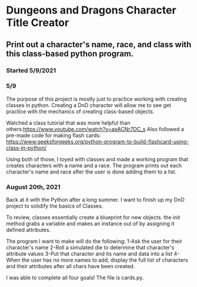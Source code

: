 # Dungeons and Dragons Character Title Creator
## Print out a character's name, race, and class with this class-based python program.
### Started 5/9/2021

### 5/9
The purpose of this project is mostly just to practice working with creating classes in python. Creating a DnD character will allow me to see get practice with the mechanics of creating class-based objects.

Watched a class tutorial that was more helpful than others:https://www.youtube.com/watch?v=apACNr7DC_s
Also followed a pre-made code for making flash cards: https://www.geeksforgeeks.org/python-program-to-build-flashcard-using-class-in-python/

Using both of those, I toyed with classes and made a working program that creates characters with a name and a race. The program prints out each character's name and race after the user is done adding them to a list.

### August 20th, 2021
Back at it with the Python after a long summer.
I want to finish up my DnD project to solidify the basics of Classes.

To review, classes essentially create a blueprint for new objects. the init method grabs a variable and makes an instance out of by assigning it defined attributes.

The program I want to make will do the following:
1-Ask the user for their character's name
2-Roll a simulated die to determine that character's attribute values
3-Put that character and its name and data into a list
4-When the user has no more names to add, display the full list of characters and their attributes after all chars have been created.

I was able to complete all four goals! The file is cards.py.
